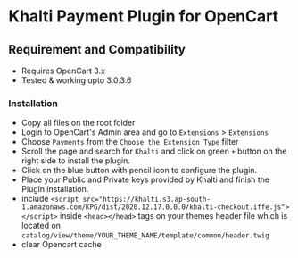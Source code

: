# Khalti Payment Plugin for OpenCart

## Requirement and Compatibility
- Requires OpenCart 3.x
- Tested & working upto 3.0.3.6

### Installation
- Copy all files on the root folder
- Login to OpenCart's Admin area and go to `Extensions` > `Extensions`
- Choose `Payments` from the `Choose the Extension Type` filter
- Scroll the page and search for `Khalti` and click on green `+` button on the right side to install the plugin.
- Click on the blue button with pencil icon to configure the plugin. 
- Place your Public and Private keys provided by Khalti and finish the Plugin installation. 
- include `<script src="https://khalti.s3.ap-south-1.amazonaws.com/KPG/dist/2020.12.17.0.0.0/khalti-checkout.iffe.js"></script>` inside `<head></head>` tags on your themes header file which is located on `catalog/view/theme/YOUR_THEME_NAME/template/common/header.twig`
- clear Opencart cache
